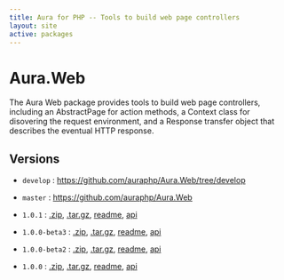```yaml
---
title: Aura for PHP -- Tools to build web page controllers
layout: site
active: packages
---
```


Aura.Web
========

The Aura Web package provides tools to build web page controllers, including an AbstractPage for action methods, a Context class for disovering the request environment, and a Response transfer object that describes the eventual HTTP response.

Versions
--------

- `develop` : <https://github.com/auraphp/Aura.Web/tree/develop>

- `master` : <https://github.com/auraphp/Aura.Web>

- `1.0.1` : [.zip](https://github.com/auraphp/Aura.Web/zipball/1.0.1), [.tar.gz](https://github.com/auraphp/Aura.Web/tarball/1.0.1), [readme](1.0.1/), [api](1.0.1/api/)

- `1.0.0-beta3` : [.zip](https://github.com/auraphp/Aura.Web/zipball/1.0.0-beta3), [.tar.gz](https://github.com/auraphp/Aura.Web/tarball/1.0.0-beta3), [readme](1.0.0-beta3/), [api](1.0.0-beta3/api/)

- `1.0.0-beta2` : [.zip](https://github.com/auraphp/Aura.Web/zipball/1.0.0-beta2), [.tar.gz](https://github.com/auraphp/Aura.Web/tarball/1.0.0-beta2), [readme](1.0.0-beta2/), [api](1.0.0-beta2/api/)

- `1.0.0` : [.zip](https://github.com/auraphp/Aura.Web/zipball/1.0.0), [.tar.gz](https://github.com/auraphp/Aura.Web/tarball/1.0.0), [readme](1.0.0/), [api](1.0.0/api/)

